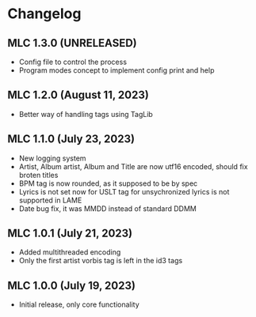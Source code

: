 # Changelog

## MLC 1.3.0 (UNRELEASED)
- Config file to control the process
- Program modes concept to implement config print and help

## MLC 1.2.0 (August 11, 2023)
- Better way of handling tags using TagLib

## MLC 1.1.0 (July 23, 2023)
- New logging system
- Artist, Album artist, Album and Title are now utf16 encoded, should fix broten titles
- BPM tag is now rounded, as it supposed to be by spec
- Lyrics is not set now for USLT tag for unsychronized lyrics is not supported in LAME
- Date bug fix, it was MMDD instead of standard DDMM

## MLC 1.0.1 (July 21, 2023)
- Added multithreaded encoding
- Only the first artist vorbis tag is left in the id3 tags

## MLC 1.0.0 (July 19, 2023)
- Initial release, only core functionality
